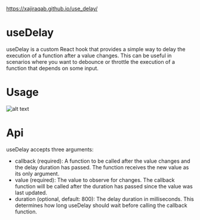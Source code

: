 https://xajiraqab.github.io/use_delay/

# useDelay
useDelay is a custom React hook that provides a simple way to delay the execution of a function after a value changes. This can be useful in scenarios where you want to debounce or throttle the execution of a function that depends on some input.


# Usage
![alt text](https://github.com/xajiraqab/use_delay/blob/main/readmeres/call_useDelay.png.png?raw=true)


# Api
useDelay accepts three arguments:
* callback (required): A function to be called after the value changes and the delay duration has passed. The function receives the new value as its only argument.
* value (required): The value to observe for changes. The callback function will be called after the duration has passed since the value was last updated.
* duration (optional, default: 800): The delay duration in milliseconds. This determines how long useDelay should wait before calling the callback function.
